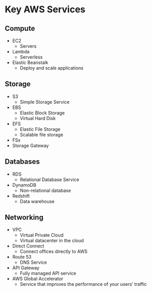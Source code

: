 # Key AWS Services

## Compute
- EC2 
    - Servers
- Lambda 
    - Serverless
- Elastic Beanstalk
    - Deploy and scale applications

## Storage
- S3
    - Simple Storage Service
- EBS
    - Elastic Block Storage
    - Virtual Hard Disk
- EFS
    - Elastic File Storage
    - Scalable file storage
- FSx
- Storage Gateway

## Databases
- RDS
    - Relational Database Service
- DynamoDB
    - Non-relational database
- Redshift
    - Data warehouse

## Networking
- VPC
    - Virtual Private Cloud
    - Virtual datacenter in the cloud
- Direct Connect
    - Connect offices directly to AWS
- Route 53
    - DNS Service
- API Gateway
    - Fully managed API service
 - AWS Global Accelerator
    - Service that improves the performance of your users’ traffic

